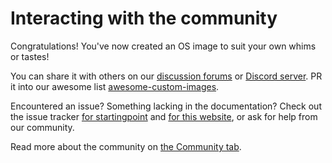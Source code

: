 # Interacting with the community

Congratulations! You've now created an OS image to suit your own whims or tastes!

You can share it with others on our [discussion forums](https://github.com/orgs/ublue-os/discussions) or [Discord server](https://discord.gg/WEu6BdFEtp). PR it into our awesome list [awesome-custom-images](https://github.com/ublue-os/awesome-custom-images). 

Encountered an issue? Something lacking in the documentation? Check out the issue tracker [for startingpoint](https://github.com/ublue-os/startingpoint/issues) and [for this website](https://github.com/ublue-os/website/issues), or ask for help from our community.

Read more about the community on [the Community tab](/CODE_OF_CONDUCT/).